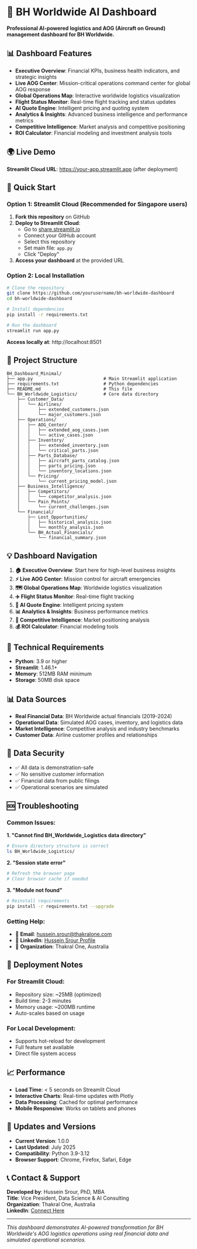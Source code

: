 # 🚀 BH Worldwide AI Dashboard

**Professional AI-powered logistics and AOG (Aircraft on Ground) management dashboard for BH Worldwide.**

## 📊 Dashboard Features

- **Executive Overview**: Financial KPIs, business health indicators, and strategic insights
- **Live AOG Center**: Mission-critical operations command center for global AOG response
- **Global Operations Map**: Interactive worldwide logistics visualization
- **Flight Status Monitor**: Real-time flight tracking and status updates
- **AI Quote Engine**: Intelligent pricing and quoting system
- **Analytics & Insights**: Advanced business intelligence and performance metrics
- **Competitive Intelligence**: Market analysis and competitive positioning
- **ROI Calculator**: Financial modeling and investment analysis tools

## 🌍 Live Demo

**Streamlit Cloud URL**: https://your-app.streamlit.app (after deployment)

## 🚀 Quick Start

### Option 1: Streamlit Cloud (Recommended for Singapore users)

1. **Fork this repository** on GitHub
2. **Deploy to Streamlit Cloud**:
   - Go to [share.streamlit.io](https://share.streamlit.io)
   - Connect your GitHub account
   - Select this repository
   - Set main file: `app.py`
   - Click "Deploy"
3. **Access your dashboard** at the provided URL

### Option 2: Local Installation

```bash
# Clone the repository
git clone https://github.com/yourusername/bh-worldwide-dashboard
cd bh-worldwide-dashboard

# Install dependencies
pip install -r requirements.txt

# Run the dashboard
streamlit run app.py
```

**Access locally at**: http://localhost:8501

## 📁 Project Structure

```
BH_Dashboard_Minimal/
├── app.py                           # Main Streamlit application
├── requirements.txt                 # Python dependencies  
├── README.md                        # This file
└── BH_Worldwide_Logistics/          # Core data directory
    ├── Customer_Data/
    │   └── Airlines/
    │       ├── extended_customers.json
    │       └── major_customers.json
    ├── Operations/
    │   ├── AOG_Center/
    │   │   ├── extended_aog_cases.json
    │   │   └── active_cases.json
    │   ├── Inventory/
    │   │   ├── extended_inventory.json
    │   │   └── critical_parts.json
    │   ├── Parts_Database/
    │   │   ├── aircraft_parts_catalog.json
    │   │   ├── parts_pricing.json
    │   │   └── inventory_locations.json
    │   └── Pricing/
    │       └── current_pricing_model.json
    ├── Business_Intelligence/
    │   ├── Competitors/
    │   │   └── competitor_analysis.json
    │   └── Pain_Points/
    │       └── current_challenges.json
    └── Financial/
        ├── Lost_Opportunities/
        │   ├── historical_analysis.json
        │   └── monthly_analysis.json
        └── BH_Actual_Financials/
            └── financial_summary.json
```

## 💡 Dashboard Navigation

1. **🏠 Executive Overview**: Start here for high-level business insights
2. **⚡ Live AOG Center**: Mission control for aircraft emergencies
3. **🗺️ Global Operations Map**: Worldwide logistics visualization
4. **✈️ Flight Status Monitor**: Real-time flight tracking
5. **🤖 AI Quote Engine**: Intelligent pricing system
6. **📊 Analytics & Insights**: Business performance metrics
7. **🎯 Competitive Intelligence**: Market positioning analysis
8. **💰 ROI Calculator**: Financial modeling tools

## 🔧 Technical Requirements

- **Python**: 3.9 or higher
- **Streamlit**: 1.46.1+
- **Memory**: 512MB RAM minimum
- **Storage**: 50MB disk space

## 📊 Data Sources

- **Real Financial Data**: BH Worldwide actual financials (2019-2024)
- **Operational Data**: Simulated AOG cases, inventory, and logistics data
- **Market Intelligence**: Competitive analysis and industry benchmarks
- **Customer Data**: Airline customer profiles and relationships

## 🔐 Data Security

- ✅ All data is demonstration-safe
- ✅ No sensitive customer information
- ✅ Financial data from public filings
- ✅ Operational scenarios are simulated

## 🆘 Troubleshooting

### Common Issues:

**1. "Cannot find BH_Worldwide_Logistics data directory"**
```bash
# Ensure directory structure is correct
ls BH_Worldwide_Logistics/
```

**2. "Session state error"**
```bash
# Refresh the browser page
# Clear browser cache if needed
```

**3. "Module not found"**
```bash
# Reinstall requirements
pip install -r requirements.txt --upgrade
```

### Getting Help:

- 📧 **Email**: hussein.srour@thakralone.com
- 💼 **LinkedIn**: [Hussein Srour Profile](https://www.linkedin.com/in/hussein-srour)
- 🏢 **Organization**: Thakral One, Australia

## 🚀 Deployment Notes

### For Streamlit Cloud:
- Repository size: ~25MB (optimized)
- Build time: 2-3 minutes
- Memory usage: ~200MB runtime
- Auto-scales based on usage

### For Local Development:
- Supports hot-reload for development
- Full feature set available
- Direct file system access

## 📈 Performance

- **Load Time**: < 5 seconds on Streamlit Cloud
- **Interactive Charts**: Real-time updates with Plotly
- **Data Processing**: Cached for optimal performance
- **Mobile Responsive**: Works on tablets and phones

## 🔄 Updates and Versions

- **Current Version**: 1.0.0
- **Last Updated**: July 2025
- **Compatibility**: Python 3.9-3.12
- **Browser Support**: Chrome, Firefox, Safari, Edge

## 📞 Contact & Support

**Developed by**: Hussein Srour, PhD, MBA  
**Title**: Vice President, Data Science & AI Consulting  
**Organization**: Thakral One, Australia  
**LinkedIn**: [Connect Here](https://www.linkedin.com/in/hussein-srour)

---

*This dashboard demonstrates AI-powered transformation for BH Worldwide's AOG logistics operations using real financial data and simulated operational scenarios.*